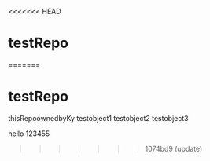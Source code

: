 <<<<<<< HEAD
# testRepo
=======
# testRepo
thisRepoownedbyKy
testobject1
testobject2
testobject3


hello 123455
>>>>>>> 1074bd9 (update)
